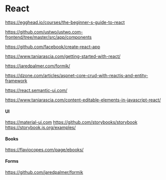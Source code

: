 # React

https://egghead.io/courses/the-beginner-s-guide-to-react

https://github.com/ustwo/ustwo.com-frontend/tree/master/src/app/components

https://github.com/facebook/create-react-app

https://www.taniarascia.com/getting-started-with-react/

https://jaredpalmer.com/formik/

https://dzone.com/articles/aspnet-core-crud-with-reactjs-and-entity-framework

https://react.semantic-ui.com/

https://www.taniarascia.com/content-editable-elements-in-javascript-react/

<h4>UI</h4>

https://material-ui.com
https://github.com/storybooks/storybook
https://storybook.js.org/examples/

<h4>Books</h4>

https://flaviocopes.com/page/ebooks/

<h4>Forms</h4>

https://github.com/jaredpalmer/formik


